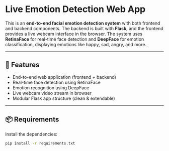 # Live Emotion Detection Web App

This is an **end-to-end facial emotion detection system** with both frontend and backend components. The backend is built with **Flask**, and the frontend provides a live webcam interface in the browser. The system uses **RetinaFace** for real-time face detection and **DeepFace** for emotion classification, displaying emotions like happy, sad, angry, and more.

---

## 🚀 Features
- End-to-end web application (frontend + backend)
- Real-time face detection using RetinaFace
- Emotion recognition using DeepFace
- Live webcam video stream in browser
- Modular Flask app structure (clean & extendable)

---

## 📦 Requirements
Install the dependencies:
```bash
pip install -r requirements.txt
